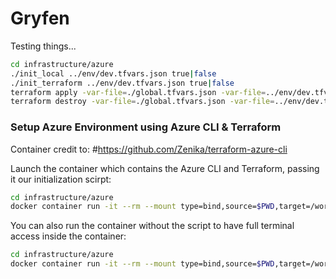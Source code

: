 # Gryfen
Testing things...
```bash
cd infrastructure/azure
./init_local ../env/dev.tfvars.json true|false
./init_terraform ../env/dev.tfvars.json true|false
terraform apply -var-file=./global.tfvars.json -var-file=../env/dev.tfvars.json
terraform destroy -var-file=./global.tfvars.json -var-file=../env/dev.tfvars.json
```

### Setup Azure Environment using Azure CLI & Terraform
Container credit to: #https://github.com/Zenika/terraform-azure-cli

Launch the container which contains the Azure CLI and Terraform, passing it our initialization scirpt:

```bash
cd infrastructure/azure
docker container run -it --rm --mount type=bind,source=$PWD,target=/workspace zenika/terraform-azure-cli:latest ./init_local
```

You can also run the container without the script to have full terminal access inside the container:

```bash
cd infrastructure/azure
docker container run -it --rm --mount type=bind,source=$PWD,target=/workspace zenika/terraform-azure-cli:latest
```